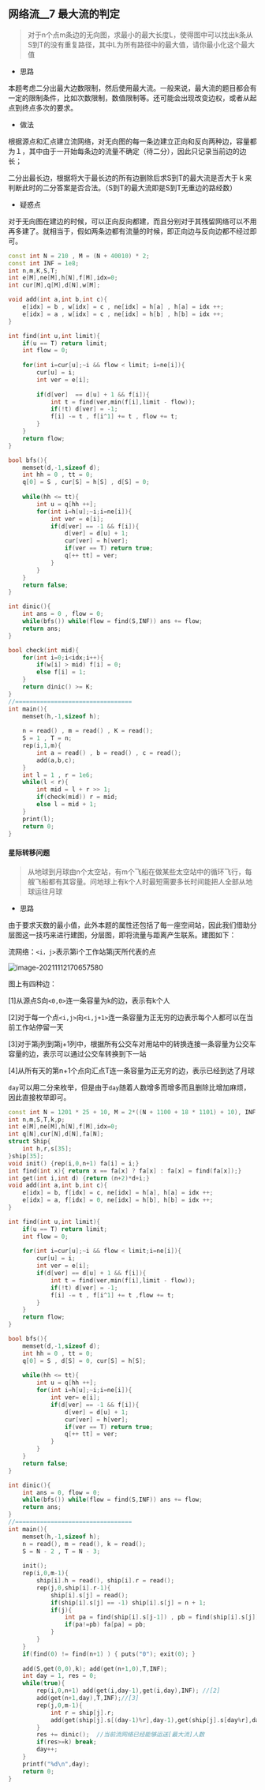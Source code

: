 ## 网络流__7 最大流的判定 

> 对于n个点m条边的无向图，求最小的最大长度L，使得图中可以找出k条从S到T的没有重复路径，其中L为所有路径中的最大值，请你最小化这个最大值

- 思路

本题考虑二分出最大边数限制，然后使用最大流。一般来说，最大流的题目都会有一定的限制条件，比如次数限制，数值限制等。还可能会出现改变边权，或者从起点到终点多次的要求。

- 做法

根据源点和汇点建立流网络，对无向图的每一条边建立正向和反向两种边，容量都为１，其中由于一开始每条边的流量不确定（待二分），因此只记录当前边的边长；

二分出最长边，根据将大于最长边的所有边删除后求S到T的最大流是否大于ｋ来判断此时的二分答案是否合法。（S到T的最大流即是S到T无重边的路经数）

- 疑惑点

对于无向图在建边的时候，可以正向反向都建，而且分别对于其残留网络可以不用再多建了。就相当于，假如两条边都有流量的时候，即正向边与反向边都不经过即可。

```cpp
const int N = 210 , M = (N + 40010) * 2;
const int INF = 1e8;
int n,m,K,S,T;
int e[M],ne[M],h[N],f[M],idx=0;
int cur[M],q[M],d[N],w[M];

void add(int a,int b,int c){
    e[idx] = b , w[idx] = c , ne[idx] = h[a] , h[a] = idx ++;
    e[idx] = a , w[idx] = c , ne[idx] = h[b] , h[b] = idx ++;
}

int find(int u,int limit){
    if(u == T) return limit;
    int flow = 0;
    
    for(int i=cur[u];~i && flow < limit; i=ne[i]){
        cur[u] = i;
        int ver = e[i];
        
        if(d[ver]  == d[u] + 1 && f[i]){
            int t = find(ver,min(f[i],limit - flow));
            if(!t) d[ver] = -1;
            f[i] -= t , f[i^1] += t , flow += t;
        }
    }
    return flow;
}

bool bfs(){
    memset(d,-1,sizeof d);
    int hh = 0 , tt = 0;
    q[0] = S , cur[S] = h[S] , d[S] = 0;
    
    while(hh <= tt){
        int u = q[hh ++];
        for(int i=h[u];~i;i=ne[i]){
            int ver = e[i];
            if(d[ver] == -1 && f[i]){
                d[ver] = d[u] + 1;
                cur[ver] = h[ver];
                if(ver == T) return true;
                q[++ tt] = ver;
            }
        }
    }
    return false;
}

int dinic(){
    int ans = 0 , flow = 0;
    while(bfs()) while(flow = find(S,INF)) ans += flow;
    return ans;
}

bool check(int mid){
    for(int i=0;i<idx;i++){
        if(w[i] > mid) f[i] = 0;
        else f[i] = 1;
    }
    return dinic() >= K;
}
//=================================
int main(){
    memset(h,-1,sizeof h);
    
	n = read() , m = read() , K = read();
	S = 1 , T = n;
    rep(i,1,m){
        int a = read() , b = read() , c = read();
        add(a,b,c);
    }
    int l = 1 , r = 1e6;
    while(l < r){
        int mid = l + r >> 1;
        if(check(mid)) r = mid;
        else l = mid + 1;
    }
    print(l);
	return 0;
}
```



#### 星际转移问题

> 从地球到月球由n个太空站，有m个飞船在做某些太空站中的循环飞行，每艘飞船都有其容量。问地球上有k个人时最短需要多长时间能把人全部从地球运往月球

- 思路

由于要求天数的最小值，此外本题的属性还包括了每一座空间站，因此我们借助分层图这一技巧来进行建图，分层图，即将流量与距离产生联系。建图如下：

流网络：`<i，j>`表示第i个工作站第j天所代表的点

![image-20211112170657580](C:\Users\Henry\AppData\Roaming\Typora\typora-user-images\image-20211112170657580.png)

图上有四种边：

[1]从源点S向`<0,0>`连一条容量为k的边，表示有k个人

[2]对于每一个点`<i,j>`向`<i,j+1>`连一条容量为正无穷的边表示每个人都可以在当前工作站停留一天

[3]对于第j列到第j+1列中，根据所有公交车对用站中的转换连接一条容量为公交车容量的边，表示可以通过公交车转换到下一站

[4]从所有天的第n+1个点向汇点T连一条容量为正无穷的边，表示已经到达了月球

`day`可以用二分来枚举，但是由于`day`随着人数增多而增多而且删除比增加麻烦，因此直接枚举即可。

```cpp
const int N = 1201 * 25 + 10, M = 2*((N + 1100 + 18 * 1101) + 10), INF = 1e8;
int n,m,S,T,k,p;
int e[M],ne[M],h[N],f[M],idx=0;
int q[N],cur[N],d[N],fa[N];
struct Ship{
    int h,r,s[35];
}ship[35];
void init() {rep(i,0,n+1) fa[i] = i;}
int find(int x){ return x == fa[x] ? fa[x] : fa[x] = find(fa[x]);}
int get(int i,int d) {return (n+2)*d+i;}
void add(int a,int b,int c){
    e[idx] = b, f[idx] = c, ne[idx] = h[a], h[a] = idx ++;
    e[idx] = a, f[idx] = 0, ne[idx] = h[b], h[b] = idx ++;
}

int find(int u,int limit){
    if(u == T) return limit;
    int flow = 0;
    
    for(int i=cur[u];~i && flow < limit;i=ne[i]){
        cur[u] = i;
        int ver = e[i];
        if(d[ver] == d[u] + 1 && f[i]){
            int t = find(ver,min(f[i],limit - flow));
            if(!t) d[ver] = -1;
            f[i] -= t , f[i^1] += t ,flow += t;
        }
    }
    return flow;
}

bool bfs(){
    memset(d,-1,sizeof d);
    int hh = 0 , tt = 0;
    q[0] = S , d[S] = 0, cur[S] = h[S];
    
    while(hh <= tt){
        int u = q[hh ++];
        for(int i=h[u];~i;i=ne[i]){
            int ver= e[i];
            if(d[ver] == -1 && f[i]){
                d[ver] = d[u] + 1;
                cur[ver] = h[ver];
                if(ver == T) return true;
                q[++ tt] = ver;
            }
        }
    }
    return false;
}

int dinic(){
    int ans = 0, flow = 0;
    while(bfs()) while(flow = find(S,INF)) ans += flow;
    return ans;
}
//=================================
int main(){
    memset(h,-1,sizeof h);
	n = read(), m = read(), k = read(); 
    S = N - 2 , T = N - 3;
    
    init();
    rep(i,0,m-1){
        ship[i].h = read(), ship[i].r = read();
        rep(j,0,ship[i].r-1){
            ship[i].s[j] = read();
            if(ship[i].s[j] == -1) ship[i].s[j] = n + 1;
            if(j){
                int pa = find(ship[i].s[j-1]) , pb = find(ship[i].s[j]);
                if(pa!=pb) fa[pa] = pb;
            }
        }
    }
    if(find(0) != find(n+1) ) { puts("0"); exit(0); }
    
    add(S,get(0,0),k); add(get(n+1,0),T,INF);
    int day = 1, res = 0;
    while(true){
        rep(i,0,n+1) add(get(i,day-1),get(i,day),INF); //[2]
        add(get(n+1,day),T,INF);//[3]
        rep(j,0,m-1){
            int r = ship[j].r;
            add(get(ship[j].s[(day-1)%r],day-1),get(ship[j].s[day%r],day),ship[j].h);
        }
        res += dinic();  //当前流网络已经能够运送[最大流]人数
        if(res>=k) break;
        day++;
    }
    printf("%d\n",day);
	return 0;
}
```
